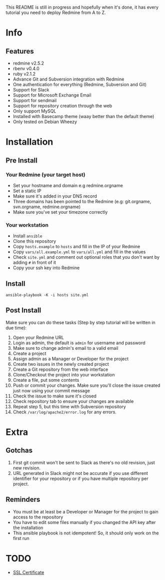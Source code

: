 This README is still in progress and hopefully when it's done, it has every tutorial you need to deploy Redmine from A to Z.

# Info

## Features

- redmine v2.5.2
- rbenv v0.4.0
- ruby v2.1.2 
- Advance Git and Subversion integration with Redmine
- One authentication for everything (Redmine, Subversion and Git)
- Support for Slack
- Support for Microsoft Exchange Email
- Support for sendmail
- Support for repository creation through the web
- Only support MySQL
- Installed with Basecamp theme (waay better than the default theme)
- Only tested on Debian Wheezy

# Installation

## Pre Install

### Your Redmine (your target host)

- Set your hostname and domain e.g redmine.orgname
- Set a static IP
- Make sure it's added in your DNS record
- Three domains has been pointed to the Redmine (e.g: git.orgname, svn.orgname,
  redmine.orgname)
- Make sure you've set your timezone correctly

### Your workstation

- Install `ansible`
- Clone this repository
- Copy `hosts.example` to `hosts` and fill in the IP of your Redmine
- Copy `vars/all.example.yml` to `vars/all.yml` and fill in the values
- Check `site.yml` and comment out optional roles that you don't want by adding `#` in front of it
- Copy your ssh key into Redmine

## Install

```
ansible-playbook -K -i hosts site.yml
```

## Post Install

Make sure you can do these tasks (Step by step tutorial will be written in due time):

1. Open your Redmine URL
2. Login as admin, the default is `admin` for username and password
3. Make sure to change admin's email to a valid email
4. Create a project
5. Assign admin as a Manager or Developer for the project
6. Create two issues in the newly created project
7. Create a Git repository from the web interface
8. Clone/Checkout the project into your workstation
9. Create a file, put some contents
10. Push or commit your changes. Make sure you'll close the issue created just now using your commit message
11. Check the issue to make sure it's closed
12. Check repository tab to ensure your changes are available
13. Repeat step 5, but this time with Subversion repository
14. Check `/var/log/apache2/error.log` for any errors.

# Extra

##  Gotchas

1. First git commit won't be sent to Slack as there's no old revision, just
   new revision.
2. URL generated in Slack might not be accurate if you use different identifier
   for your repository or if you have multiple repository per project.

## Reminders

- You must be at least be a Developer or Manager for the project to gain access to the repository
- You have to edit some files manually if you changed the API key after the installation
- This ansible playbook is not idempotent! So, it should only work on the first run

# TODO

- [SSL Certificate](http://runssl.com/members/knowledgebase/9/SSL-Certificate-For-Private-Internal-IP-Address-or-Local-Intranet-Server-Name.html)

